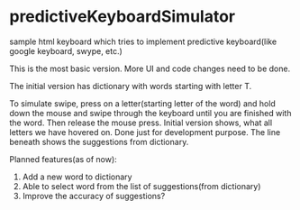 predictiveKeyboardSimulator
===========================

sample html keyboard which tries to implement predictive keyboard(like google keyboard, swype, etc.)

This is the most basic version. More UI and code changes need to be done.

The initial version has dictionary with words starting with letter T.

To simulate swipe, press on a letter(starting letter of the word) and hold down the mouse and swipe through the keyboard until you are finished with the word.
Then release the mouse press. Initial version shows, what all letters we have hovered on. Done just for development purpose.
The line beneath shows the suggestions from dictionary.

Planned features(as of now):
1. Add a new word to dictionary
2. Able to select word from the list of suggestions(from dictionary)
3. Improve the accuracy of suggestions?
